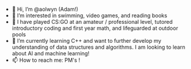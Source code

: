 - 👋 Hi, I’m @aolwyn (Adam!)
- 👀 I’m interested in swimming, video games, and reading books
- 🔨 I have  played CS:GO at an amateur / professional level, tutored introductory coding and first year math, and lifeguarded at outdoor pools
- 🌱 I’m currently learning C++ and want to further develop my understanding of data structures and algorithms. I am looking to learn about AI and machine learning!
- 📫 How to reach me: PM's ! 

<!---
aolwyn/aolwyn is a ✨ special ✨ repository because its `README.md` (this file) appears on your GitHub profile.
You can click the Preview link to take a look at your changes.
--->
